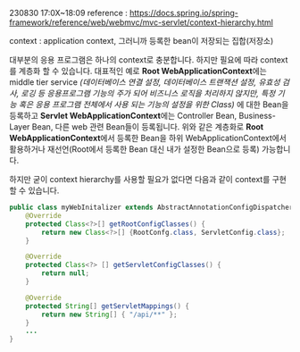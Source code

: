 
230830 17:0X~18:09
reference : https://docs.spring.io/spring-framework/reference/web/webmvc/mvc-servlet/context-hierarchy.html

context : application context, 그러니까 등록한 bean이 저장되는 집합(저장소)

대부분의 응용 프로그램은 하나의 context로 충분합니다. 하지만 필요에 따라 context를 계층화 할 수 있습니다. 대표적인 예로 **Root WebApplicationContext**에는 middle tier service _(데이터베이스 연결 설정, 데이터베이스 트랜잭션 설정, 유효성 검사, 로깅 등 응용프로그램 기능의 주가 되어 비즈니스 로직을 처리하지 않지만, 특정 기능 혹은 응용 프로그램 전체에서 사용 되는 기능의 설정을 위한 Class)_ 에 대한 Bean을 등록하고 **Servlet WebApplicationContext**에는 Controller Bean, Business-Layer Bean, 다른 web 관련 Bean들이 등록됩니다. 
위와 같은 계층화로 **Root WebApplicationContext**에서 등록한 Bean을 하위 WebApplicationContext에서 활용하거나 재선언(Root에서 등록한 Bean 대신 내가 설정한 Bean으로 등록) 가능합니다. 

하지만 굳이 context hierarchy를 사용할 필요가 없다면 다음과 같이 context를 구현할 수 있습니다.

```java
public class myWebInitalizer extends AbstractAnnotationConfigDispatcherServletInitializer {
	@Override
	protected Class<?>[] getRootConfigClasses() {
		return new Class<?>[] {RootConfg.class, ServletConfig.class};
	}

	@Override
	protected Class<?> [] getServletConfigClasses() {
		return null;
	}

	@Override
	protected String[] getServletMappings() {
		return new String[] { "/api/**" };
	}
	...
}
```
